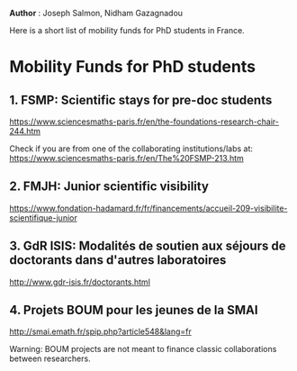 **Author** : Joseph Salmon, Nidham Gazagnadou

Here is a short list of mobility funds for PhD students in France.

# Mobility Funds for PhD students

## 1. FSMP: Scientific stays for pre-doc students

https://www.sciencesmaths-paris.fr/en/the-foundations-research-chair-244.htm

Check if you are from  one of the collaborating institutions/labs at: https://www.sciencesmaths-paris.fr/en/The%20FSMP-213.htm


## 2. FMJH: Junior scientific visibility

https://www.fondation-hadamard.fr/fr/financements/accueil-209-visibilite-scientifique-junior


## 3. GdR ISIS: Modalités de soutien aux séjours de doctorants dans d'autres laboratoires

http://www.gdr-isis.fr/doctorants.html


## 4. Projets BOUM pour les jeunes de la SMAI

http://smai.emath.fr/spip.php?article548&lang=fr

Warning: BOUM projects are not meant to finance classic collaborations between researchers.